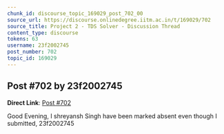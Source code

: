 ```yaml
---
chunk_id: discourse_topic_169029_post_702_00
source_url: https://discourse.onlinedegree.iitm.ac.in/t/169029/702
source_title: Project 2 - TDS Solver - Discussion Thread
content_type: discourse
tokens: 63
username: 23f2002745
post_number: 702
topic_id: 169029
---
```


## Post #702 by 23f2002745

**Direct Link**: [Post #702](https://discourse.onlinedegree.iitm.ac.in/t/169029/702)

Good Evening, I shreyansh Singh have been marked absent even though I submitted, 23f2002745
